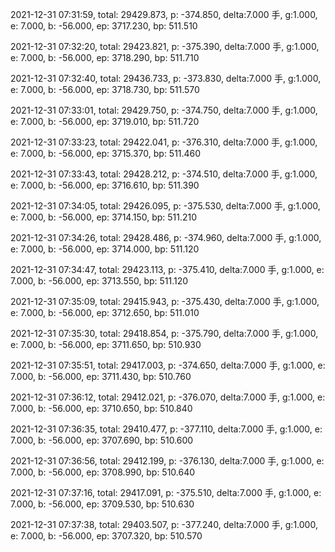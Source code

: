 2021-12-31 07:31:59, total: 29429.873, p: -374.850, delta:7.000 手, g:1.000, e: 7.000, b: -56.000, ep: 3717.230, bp: 511.510

2021-12-31 07:32:20, total: 29423.821, p: -375.390, delta:7.000 手, g:1.000, e: 7.000, b: -56.000, ep: 3718.290, bp: 511.710

2021-12-31 07:32:40, total: 29436.733, p: -373.830, delta:7.000 手, g:1.000, e: 7.000, b: -56.000, ep: 3718.730, bp: 511.570

2021-12-31 07:33:01, total: 29429.750, p: -374.750, delta:7.000 手, g:1.000, e: 7.000, b: -56.000, ep: 3719.010, bp: 511.720

2021-12-31 07:33:23, total: 29422.041, p: -376.310, delta:7.000 手, g:1.000, e: 7.000, b: -56.000, ep: 3715.370, bp: 511.460

2021-12-31 07:33:43, total: 29428.212, p: -374.510, delta:7.000 手, g:1.000, e: 7.000, b: -56.000, ep: 3716.610, bp: 511.390

2021-12-31 07:34:05, total: 29426.095, p: -375.530, delta:7.000 手, g:1.000, e: 7.000, b: -56.000, ep: 3714.150, bp: 511.210

2021-12-31 07:34:26, total: 29428.486, p: -374.960, delta:7.000 手, g:1.000, e: 7.000, b: -56.000, ep: 3714.000, bp: 511.120

2021-12-31 07:34:47, total: 29423.113, p: -375.410, delta:7.000 手, g:1.000, e: 7.000, b: -56.000, ep: 3713.550, bp: 511.120

2021-12-31 07:35:09, total: 29415.943, p: -375.430, delta:7.000 手, g:1.000, e: 7.000, b: -56.000, ep: 3712.650, bp: 511.010

2021-12-31 07:35:30, total: 29418.854, p: -375.790, delta:7.000 手, g:1.000, e: 7.000, b: -56.000, ep: 3711.650, bp: 510.930

2021-12-31 07:35:51, total: 29417.003, p: -374.650, delta:7.000 手, g:1.000, e: 7.000, b: -56.000, ep: 3711.430, bp: 510.760

2021-12-31 07:36:12, total: 29412.021, p: -376.070, delta:7.000 手, g:1.000, e: 7.000, b: -56.000, ep: 3710.650, bp: 510.840

2021-12-31 07:36:35, total: 29410.477, p: -377.110, delta:7.000 手, g:1.000, e: 7.000, b: -56.000, ep: 3707.690, bp: 510.600

2021-12-31 07:36:56, total: 29412.199, p: -376.130, delta:7.000 手, g:1.000, e: 7.000, b: -56.000, ep: 3708.990, bp: 510.640

2021-12-31 07:37:16, total: 29417.091, p: -375.510, delta:7.000 手, g:1.000, e: 7.000, b: -56.000, ep: 3709.530, bp: 510.630

2021-12-31 07:37:38, total: 29403.507, p: -377.240, delta:7.000 手, g:1.000, e: 7.000, b: -56.000, ep: 3707.320, bp: 510.570